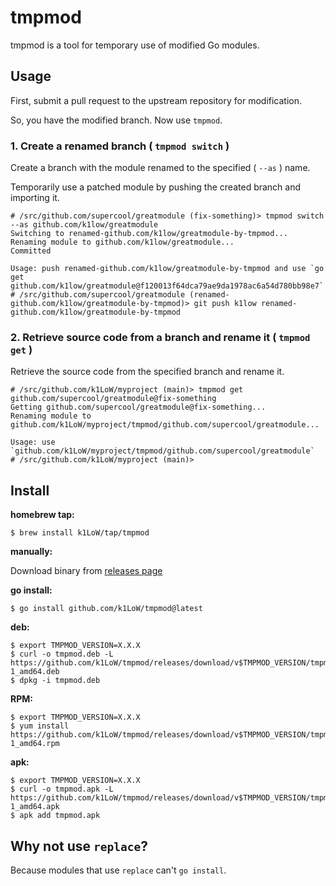 # tmpmod

tmpmod is a tool for temporary use of modified Go modules.

## Usage

First, submit a pull request to the upstream repository for modification.

So, you have the modified branch. Now use `tmpmod`.

### 1. Create a renamed branch ( `tmpmod switch` )

Create a branch with the module renamed to the specified ( `--as` ) name.

Temporarily use a patched module by pushing the created branch and importing it.

``` console
# /src/github.com/supercool/greatmodule (fix-something)> tmpmod switch --as github.com/k1low/greatmodule
Switching to renamed-github.com/k1low/greatmodule-by-tmpmod...
Renaming module to github.com/k1low/greatmodule...
Committed

Usage: push renamed-github.com/k1low/greatmodule-by-tmpmod and use `go get github.com/k1low/greatmodule@f120013f64dca79ae9da1978ac6a54d780bb98e7`
# /src/github.com/supercool/greatmodule (renamed-github.com/k1low/greatmodule-by-tmpmod)> git push k1low renamed-github.com/k1low/greatmodule-by-tmpmod
```

### 2. Retrieve source code from a branch and rename it ( `tmpmod get` )

Retrieve the source code from the specified branch and rename it.

``` console
# /src/github.com/k1LoW/myproject (main)> tmpmod get github.com/supercool/greatmodule@fix-something
Getting github.com/supercool/greatmodule@fix-something...
Renaming module to github.com/k1LoW/myproject/tmpmod/github.com/supercool/greatmodule...

Usage: use `github.com/k1LoW/myproject/tmpmod/github.com/supercool/greatmodule`
# /src/github.com/k1LoW/myproject (main)>
```

## Install

**homebrew tap:**

```console
$ brew install k1LoW/tap/tmpmod
```

**manually:**

Download binary from [releases page](https://github.com/k1LoW/tmpmod/releases)

**go install:**

```console
$ go install github.com/k1LoW/tmpmod@latest
```

**deb:**

``` console
$ export TMPMOD_VERSION=X.X.X
$ curl -o tmpmod.deb -L https://github.com/k1LoW/tmpmod/releases/download/v$TMPMOD_VERSION/tmpmod_$TMPMOD_VERSION-1_amd64.deb
$ dpkg -i tmpmod.deb
```

**RPM:**

``` console
$ export TMPMOD_VERSION=X.X.X
$ yum install https://github.com/k1LoW/tmpmod/releases/download/v$TMPMOD_VERSION/tmpmod_$TMPMOD_VERSION-1_amd64.rpm
```

**apk:**

``` console
$ export TMPMOD_VERSION=X.X.X
$ curl -o tmpmod.apk -L https://github.com/k1LoW/tmpmod/releases/download/v$TMPMOD_VERSION/tmpmod_$TMPMOD_VERSION-1_amd64.apk
$ apk add tmpmod.apk
```

## Why not use `replace`?

Because modules that use `replace` can't `go install`.
